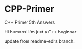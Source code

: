 # CPP-Primer
C++ Primer 5th Answers

Hi humans!
I'm just a C++ beginner.

update from readme-edits branch.
